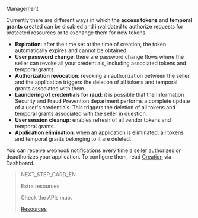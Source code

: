 Management
 
Currently there are different ways in which the **access tokens** and **temporal grants** created can be disabled and invalidated to authorize requests for protected resources or to exchange them for new tokens.
 
* **Expiration**: after the time set at the time of creation, the token automatically expires and cannot be obtained.
* **User password change**: there are password change flows where the seller can revoke all your credentials, including associated tokens and temporal grants.
* **Authorization revocation**: revoking an authorization between the seller and the application triggers the deletion of all tokens and temporal grants associated with them.
* **Laundering of credentials for raud**: it is possible that the Information Security and Fraud Prevention department performs a complete update of a user's credentials. This triggers the deletion of all tokens and temporal grants associated with the seller in question.
* **User session cleanup**: enables refresh of all vendor tokens and temporal grants.
* **Application elimination**: when an application is eliminated, all tokens and temporal grants belonging to it are deleted.
 
You can receive webhook notifications every time a seller authorizes or deauthorizes your application. To configure them, read [Creation](https://www.mercadopago[FAKER][URL][DOMAIN]/developers/en/guides/resources/dashboard/creation) via Dashboard.
 
> NEXT_STEP_CARD_EN
>
> Extra resources
>
> Check the APIs map.
>
> [Resources](https://www.mercadopago[FAKER][URL][DOMAIN]/developers/en/guides/resources/dashboard/resources)
